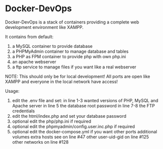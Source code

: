 # Docker-DevOps

Docker-DevOps is a stack of containers providing a complete web development environment like XAMPP.

It contains from default:
1. a MySQL container to provide database
2. a PHPMyAdmin container to manage database and tables
3. a PHP as FPM container to provide php with own php.ini
4. an apache webserver
5. a ftp service to manage files if you want like a real webserver

NOTE:
This should only be for local development! All ports are open like XAMPP and everyone in the local network have access!

Usage:
1. edit the .env file and set:
   in line 1-3 wanted versions of PHP, MySQL and Apache server
   in line 5 the database root password
   in line 7-8 the FTP credentials
2. edit the html/index.php and set your database password
3. optional edit the php/php.ini if required
4. optional edit the phpmyadmin/config.user.inc.php if required
5. optional edit the docker-compose.yml if you want
   other ports
   additional volumes
   extra hosts see on line #47
   other user-uid-gid on line #125
   other networks on line #128

